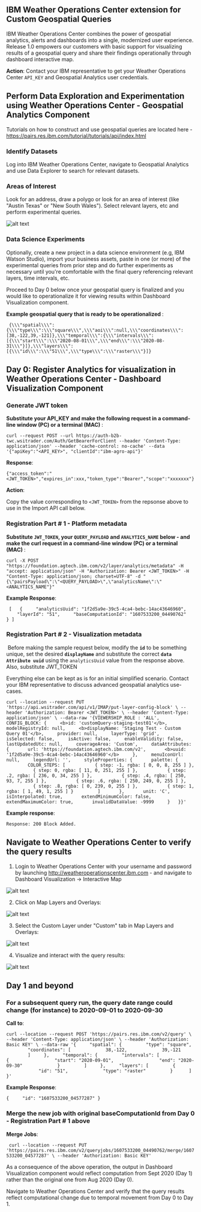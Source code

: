 ## IBM Weather Operations Center extension for Custom Geospatial Queries </h1> 

IBM Weather Operations Center combines the power of geospatial analytics, alerts and dashboards into a single, modernized user experience. Release 1.0 empowers our customers with basic support for visualizing results of a geospatial query and share their findings operationally through dashboard interactive map.

__Action__: Contact your IBM representative to get your Weather Operations Center `API_KEY` and Geospatial Analytics user credentials. 

## Perform Data Exploration and Experimentation using Weather Operations Center - Geospatial Analytics Component

 Tutorials on how to construct and use geospatial queries are located here - https://pairs.res.ibm.com/tutorial/tutorials/api/index.html
 
 ### Identify Datasets
 
 Log into IBM Weather Operations Center, navigate to Geospatial Analytics and use Data Explorer to search for relevant datasets.
 
 ### Areas of Interest 
 
 Look for an address, draw a polygo or look for an area of interest (like "Austin Texas" or "New South Wales"). Select relevant layers, etc and perform experimental queries.
 
 ![alt text](https://github.com/IBM/Weather-Operations-Center/blob/master/docs/resources/woc-geospatial-03.png?raw=true)
 
 ### Data Science Experiments
 
 Optionally, create a new project in a data science environment (e.g, IBM Watson Studio), import your business assets, paste in one (or more) of the experimental queries from prior step and do further experiments as necessary until you're comfortable with the final query referencing relevant layers, time intervals, etc. 

Proceed to Day 0 below once your geospatial query is finalized and you would like to operationalize it for viewing results within Dashboard Visualization component.

<b>Example geospatial query that is ready to be operationalized </b>: 

`` {\\\"spatial\\\":{\\\"type\\\":\\\"square\\\",\\\"aoi\\\":null,\\\"coordinates\\\":[38,-122,39,-121]},\\\"temporal\\\":{\\\"intervals\\\":[{\\\"start\\\":\\\"2020-08-01\\\",\\\"end\\\":\\\"2020-08-31\\\"}]},\\\"layers\\\":[{\\\"id\\\":\\\"51\\\",\\\"type\\\":\\\"raster\\\"}]}``


## Day 0: Register Analytics for visualization in Weather Operations Center - Dashboard Visualization Component 

### Generate JWT token
  
<b>Substitute your API_KEY and make the following request in a command-line window (PC) or a terminal (MAC) </b>: 

 `curl --request POST --url https://auth-b2b-twc.wsitrader.com/Auth/GetBearerForClient --header 'Content-Type: application/json' --header 'cache-control: no-cache' --data '{"apiKey":"<API_KEY>", "clientId":"ibm-agro-api"}'`

<b>Response</b>: 

  `{"access_token":"<JWT_TOKEN>","expires_in":xxx,"token_type":"Bearer","scope":"xxxxxxx"}`
 
<b>Action</b>:

  Copy the value corresponding to `<JWT_TOKEN>` from the repsonse above to use in the Import API call below.
 

### Registration Part # 1 - Platform metadata

<b>Substitute `JWT_TOKEN`, your `QUERY_PAYLOAD` and `ANALYTICS_NAME` below - and make the curl request in a command-line window (PC) or a terminal (MAC) </b>: 

`curl -X POST "https://foundation.agtech.ibm.com/v2/layer/analytics/metadata" -H "accept: application/json" -H "Authorization: Bearer <JWT_TOKEN>" -H "Content-Type: application/json; charset=UTF-8" -d "{\"pairsPayload\":\"<QUERY_PAYLOAD>\",\"analyticsName\":\"<ANALYTICS_NAME"}"`




<b>Example Response</b>:

`
[
  {
    "analyticsUuid": "1f2d5a9e-39c5-4ca4-bebc-14ac43646960",
    "layerId": "51",
    "baseComputationId": "1607533200_04490762"
  }
]`




### Registration Part # 2 - Visualization metadata


 Before making the sample request below, modify the <b>`id`</b> to be something unique, set the desired <b>`displayName`</b> and substitute the correct <b>`data Attribute uuid`</b> using the `analyticsUuid` value from the response above. Also, substitute JWT_TOKEN
 
 Everything else can be kept as is for an initial simplified scenario. Contact your IBM representative to discuss advanced geospatial analytics use-cases. 


`curl --location --request PUT 'https://api.wsitrader.com/api/v1/IMAP/put-layer-config-block' \
--header 'Authorization: Bearer <JWT_TOKEN>' \
--header 'Content-Type: application/json' \
--data-raw '{VIEWERSHIP_ROLE : 'ALL', CONFIG_BLOCK: {
    <b>id: 'customQuery-staging-test01'</b>,
    modelRegistryId: null,
    <b>displayName: 'Staging Test - Custom Query 01'</b>,
    provider: null,
    layerType: 'grid',
    isSelected: false,
    isActive: false,
    enableValidity: false,
    lastUpdatedUtc: null,
    coverageArea: 'Custom',
    dataAttributes: {
      url: 'https://foundation.agtech.ibm.com/v2',
      <b>uuid: '1f2d5a9e-39c5-4ca4-bebc-14ac43646960'</b>
    },
    menuIconUrl: null,
    legendUrl: '',
    styleProperties: {
      palette: {
        COLOR_STEPS: [
          { step: -1, rgba: [ 0, 0, 8, 255 ] },
          { step: 0, rgba: [ 11, 0, 251, 255 ] },
          { step: .2, rgba: [ 236, 0, 34, 255 ] },
          { step: .4, rgba: [ 250, 93, 7, 255 ] },
          { step: .6, rgba: [ 250, 249, 0, 255 ] },
          { step: .8, rgba: [ 0, 239, 0, 255 ] },
          { step: 1, rgba: [ 1, 49, 1, 255 ] }
        ]
      },
      unit: 'C',
      isInterpolated: true,
      extendMinimumColor: false,
      extendMaximumColor: true,
      invalidDataValue: -9999
    }
  }}'`


<b>Example response</b>: 

`Response: 200
Block Added.`






## Navigate to Weather Operations Center to verify the query results

1. Login to Weather Operations Center with your username and password by launching http://weatheroperationscenter.ibm.com - and navigate to Dashboard Visualization -> Interactive Map

![alt text](https://github.com/IBM/Weather-Operations-Center/blob/master/docs/resources/woc-maximo01.png?raw=true)


2. Click on Map Layers and Overlays:

![alt text](https://github.com/IBM/Weather-Operations-Center/blob/master/docs/resources/woc-maximo02.png?raw=true)


3. Select the Custom Layer under "Custom" tab in Map Layers and Overlays:

![alt text](https://github.com/IBM/Weather-Operations-Center/blob/master/docs/resources/woc-geospatial-04.png?raw=true)


4. Visualize and interact with the query results:

![alt text](https://github.com/IBM/Weather-Operations-Center/blob/master/docs/resources/woc-mx-asset-geospatial-05.png?raw=true)





## Day 1 and beyond


### For a subsequent query run, the query date range could change (for instance) to 2020-09-01 to 2020-09-30


<b>Call to</b>: 


`curl --location --request POST 'https://pairs.res.ibm.com/v2/query' \
--header 'Content-Type: application/json' \
--header 'Authorization: Basic KEY' \
--data-raw '{
    "spatial": {
        "type": "square",
        "coordinates": [
            38,-122,
            39,-121
        ]
    },
    "temporal": {
        "intervals": [
            {
                "start": "2020-09-01",
                "end": "2020-09-30"
            }
        ]
    },
    "layers": [
        {
            "id": "51",
            "type": "raster"
        } 
    ]
}'`




<b>Example Response</b>:


`{
    "id": "1607533200_04577287"
}
`



### Merge the new job with original baseComputationId from Day 0 - Registration Part # 1 above


<b>Merge Jobs</b>:

`
curl --location --request PUT 'https://pairs.res.ibm.com/v2/queryjobs/1607533200_04490762/merge/1607533200_04577287' \
--header 'Authorization: Basic KEY'`



As a consequence of the above operation, the output in Dashboard Visualization component would reflect computation from Sept 2020 (Day 1) rather than the original one from Aug 2020 (Day 0).


Navigate to Weather Operations Center and verify that the query results reflect computational change due to temporal movement from Day 0 to Day 1.





